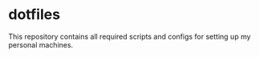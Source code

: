 # dotfiles

This repository contains all required scripts and configs for setting up my personal machines.
